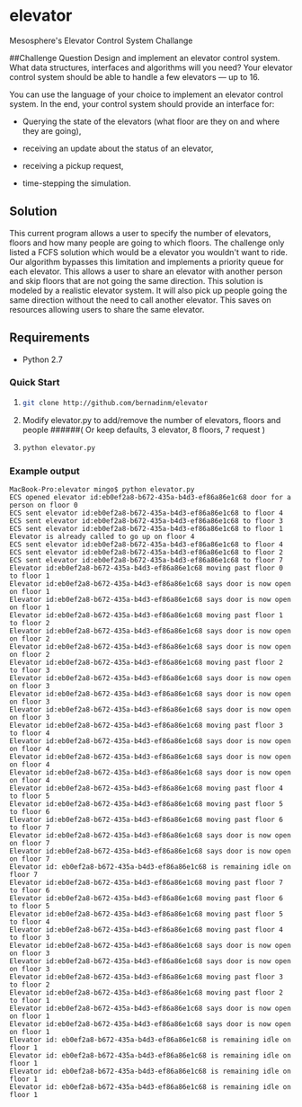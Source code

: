 # elevator
Mesosphere's Elevator Control System Challange


##Challenge Question
Design and implement an elevator control system. What data structures, interfaces and algorithms will you need? Your elevator control system should be able to handle a few elevators — up to 16.

You can use the language of your choice to implement an elevator control system. In the end, your control system should provide an interface for:

  * Querying the state of the elevators (what floor are they on and where they
    are going),

  * receiving an update about the status of an elevator,

  * receiving a pickup request,

  * time-stepping the simulation.

## Solution

This current program allows a user to specify the number of elevators, floors and how many people are going to which floors. The challenge only listed a FCFS solution which would be a elevator you wouldn't want to ride. Our algorithm bypasses this limitation and implements a priority queue for each elevator. This allows a user to share an elevator with another person and skip floors that are not going the same direction. This solution is modeled by a realistic elevator system. It will also pick up people going the same direction without the need to call another elevator. This saves on resources allowing users to share the same elevator. 

## Requirements

 * Python 2.7
 
### Quick Start

1.  
    ```bash
    git clone http://github.com/bernadinm/elevator 
    ```

2.  Modify elevator.py to add/remove the number of elevators, floors and people
######( Or keep defaults, 3 elevator, 8 floors, 7 request )

3. 
   ```bash
   python elevator.py 
   ```

### Example output

```
MacBook-Pro:elevator mingo$ python elevator.py
ECS opened elevator id:eb0ef2a8-b672-435a-b4d3-ef86a86e1c68 door for a person on floor 0
ECS sent elevator id:eb0ef2a8-b672-435a-b4d3-ef86a86e1c68 to floor 4
ECS sent elevator id:eb0ef2a8-b672-435a-b4d3-ef86a86e1c68 to floor 3
ECS sent elevator id:eb0ef2a8-b672-435a-b4d3-ef86a86e1c68 to floor 1
Elevator is already called to go up on floor 4
ECS sent elevator id:eb0ef2a8-b672-435a-b4d3-ef86a86e1c68 to floor 4
ECS sent elevator id:eb0ef2a8-b672-435a-b4d3-ef86a86e1c68 to floor 2
ECS sent elevator id:eb0ef2a8-b672-435a-b4d3-ef86a86e1c68 to floor 7
Elevator id:eb0ef2a8-b672-435a-b4d3-ef86a86e1c68 moving past floor 0 to floor 1
Elevator id:eb0ef2a8-b672-435a-b4d3-ef86a86e1c68 says door is now open on floor 1
Elevator id:eb0ef2a8-b672-435a-b4d3-ef86a86e1c68 says door is now open on floor 1
Elevator id:eb0ef2a8-b672-435a-b4d3-ef86a86e1c68 moving past floor 1 to floor 2
Elevator id:eb0ef2a8-b672-435a-b4d3-ef86a86e1c68 says door is now open on floor 2
Elevator id:eb0ef2a8-b672-435a-b4d3-ef86a86e1c68 says door is now open on floor 2
Elevator id:eb0ef2a8-b672-435a-b4d3-ef86a86e1c68 moving past floor 2 to floor 3
Elevator id:eb0ef2a8-b672-435a-b4d3-ef86a86e1c68 says door is now open on floor 3
Elevator id:eb0ef2a8-b672-435a-b4d3-ef86a86e1c68 says door is now open on floor 3
Elevator id:eb0ef2a8-b672-435a-b4d3-ef86a86e1c68 says door is now open on floor 3
Elevator id:eb0ef2a8-b672-435a-b4d3-ef86a86e1c68 moving past floor 3 to floor 4
Elevator id:eb0ef2a8-b672-435a-b4d3-ef86a86e1c68 says door is now open on floor 4
Elevator id:eb0ef2a8-b672-435a-b4d3-ef86a86e1c68 says door is now open on floor 4
Elevator id:eb0ef2a8-b672-435a-b4d3-ef86a86e1c68 says door is now open on floor 4
Elevator id:eb0ef2a8-b672-435a-b4d3-ef86a86e1c68 moving past floor 4 to floor 5
Elevator id:eb0ef2a8-b672-435a-b4d3-ef86a86e1c68 moving past floor 5 to floor 6
Elevator id:eb0ef2a8-b672-435a-b4d3-ef86a86e1c68 moving past floor 6 to floor 7
Elevator id:eb0ef2a8-b672-435a-b4d3-ef86a86e1c68 says door is now open on floor 7
Elevator id:eb0ef2a8-b672-435a-b4d3-ef86a86e1c68 says door is now open on floor 7
Elevator id: eb0ef2a8-b672-435a-b4d3-ef86a86e1c68 is remaining idle on floor 7
Elevator id:eb0ef2a8-b672-435a-b4d3-ef86a86e1c68 moving past floor 7 to floor 6
Elevator id:eb0ef2a8-b672-435a-b4d3-ef86a86e1c68 moving past floor 6 to floor 5
Elevator id:eb0ef2a8-b672-435a-b4d3-ef86a86e1c68 moving past floor 5 to floor 4
Elevator id:eb0ef2a8-b672-435a-b4d3-ef86a86e1c68 moving past floor 4 to floor 3
Elevator id:eb0ef2a8-b672-435a-b4d3-ef86a86e1c68 says door is now open on floor 3
Elevator id:eb0ef2a8-b672-435a-b4d3-ef86a86e1c68 says door is now open on floor 3
Elevator id:eb0ef2a8-b672-435a-b4d3-ef86a86e1c68 moving past floor 3 to floor 2
Elevator id:eb0ef2a8-b672-435a-b4d3-ef86a86e1c68 moving past floor 2 to floor 1
Elevator id:eb0ef2a8-b672-435a-b4d3-ef86a86e1c68 says door is now open on floor 1
Elevator id:eb0ef2a8-b672-435a-b4d3-ef86a86e1c68 says door is now open on floor 1
Elevator id: eb0ef2a8-b672-435a-b4d3-ef86a86e1c68 is remaining idle on floor 1
Elevator id: eb0ef2a8-b672-435a-b4d3-ef86a86e1c68 is remaining idle on floor 1
Elevator id: eb0ef2a8-b672-435a-b4d3-ef86a86e1c68 is remaining idle on floor 1
Elevator id: eb0ef2a8-b672-435a-b4d3-ef86a86e1c68 is remaining idle on floor 1
```
